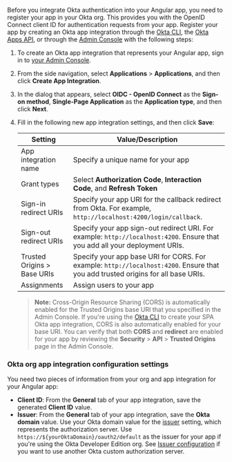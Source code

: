 Before you integrate Okta authentication into your Angular app, you need to register your app in your Okta org. This provides you with the OpenID Connect client ID for authentication requests from your app. Register your app by creating an Okta app integration through the [Okta CLI](https://cli.okta.com/), the [Okta Apps API](/docs/reference/api/apps/), or through the [Admin Console](/docs/concepts/okta-organizations/#admin-console) with the following steps:

1. To create an Okta app integration that represents your Angular app, sign in to [your Admin Console](https://login.okta.com).
2. From the side navigation, select **Applications** > **Applications**, and then click **Create App Integration**.
3. In the dialog that appears, select **OIDC - OpenID Connect** as the **Sign-on method**, **Single-Page Application** as the **Application type**, and then click **Next**.
4. Fill in the following new app integration settings, and then click **Save**:

    | Setting                | Value/Description                                    |
    | -------------------    | ---------------------------------------------------  |
    | App integration name   | Specify a unique name for your app                  |
    | Grant types            | Select **Authorization Code**, **Interaction Code**, and  **Refresh Token** |
    | Sign-in redirect URIs  | Specify your app URI for the callback redirect from Okta. For example, `http://localhost:4200/login/callback`. |
    | Sign-out redirect URIs | Specify your app sign-out redirect URI. For example: `http://localhost:4200`. Ensure that you add all your deployment URIs.|
    | Trusted Origins > Base URIs | Specify your app base URI for CORS. For example: `http://localhost:4200`. Ensure that you add trusted origins for all base URIs. |
    | Assignments   | Assign users to your app                                |

    > **Note:** Cross-Origin Resource Sharing (CORS) is automatically enabled for the Trusted Origins base URI that you specified in the Admin Console. If you're using the [Okta CLI](https://cli.okta.com/manual/apps/create/) to create your SPA Okta app integration, CORS is also automatically enabled for your base URI. You can verify that both **CORS** and **redirect** are enabled for your app by reviewing the **Security** > **API** > **Trusted Origins** page in the Admin Console.

### Okta org app integration configuration settings

You need two pieces of information from your org and app integration for your Angular app:

* **Client ID**: From the **General** tab of your app integration, save the generated **Client ID** value.
* **Issuer**: From the **General** tab of your app integration, save the **Okta domain** value. Use your Okta domain value for the [issuer](/docs/guides/oie-embedded-common-download-setup-app/nodejs/main/#issuer) setting, which represents the authorization server. Use `https://${yourOktaDomain}/oauth2/default` as the issuer for your app if you're using the Okta Developer Edition org. See [Issuer configuration](/docs/guides/oie-embedded-common-download-setup-app/nodejs/main/#issuer) if you want to use another Okta custom authorization server.

<br>